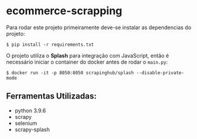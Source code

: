 # ecommerce-scrapping
Para rodar este projeto primeiramente deve-se instalar as dependencias do projeto:
```
$ pip install -r requirements.txt
```
O projeto utiliza o **Splash** para integração com JavaScript, então é necessário iniciar o container do docker antes de rodar o `main.py`:
``` 
$ docker run -it -p 8050:8050 scrapinghub/splash --disable-private-mode
```

## Ferramentas Utilizadas:
- python 3.9.6
- scrapy
- selenium
- scrapy-splash
